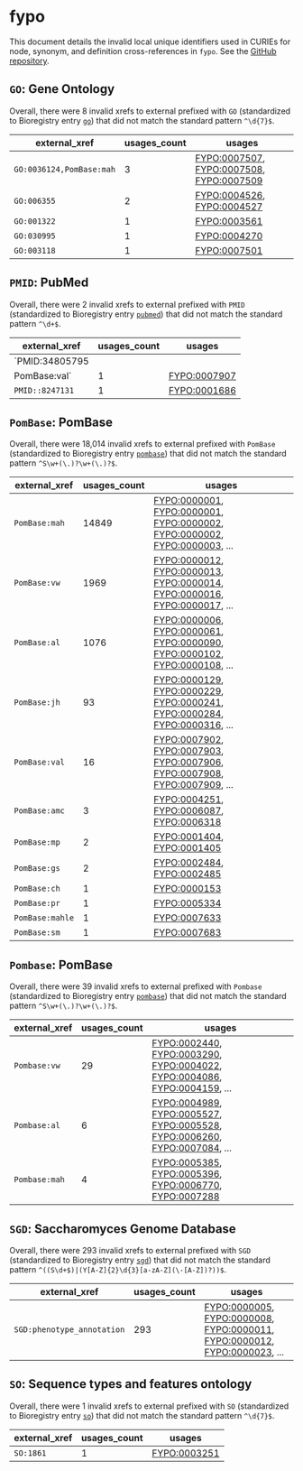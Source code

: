 # fypo

This document details the invalid local unique identifiers used in CURIEs
for node, synonym, and definition cross-references in `fypo`. See the [GitHub repository](https://github.com/pombase/fypo).


## `GO`: Gene Ontology

Overall, there were 8 invalid
xrefs to external prefixed with `GO` (standardized to Bioregistry
entry [`go`](https://bioregistry.io/go)) that
did not match the standard pattern `^\d{7}$`.

| external_xref            |   usages_count | usages                                                                                                                                                        |
|--------------------------|----------------|---------------------------------------------------------------------------------------------------------------------------------------------------------------|
| `GO:0036124,PomBase:mah` |              3 | [FYPO:0007507](https://bioregistry.io/FYPO:0007507), [FYPO:0007508](https://bioregistry.io/FYPO:0007508), [FYPO:0007509](https://bioregistry.io/FYPO:0007509) |
| `GO:006355`              |              2 | [FYPO:0004526](https://bioregistry.io/FYPO:0004526), [FYPO:0004527](https://bioregistry.io/FYPO:0004527)                                                      |
| `GO:001322`              |              1 | [FYPO:0003561](https://bioregistry.io/FYPO:0003561)                                                                                                           |
| `GO:030995`              |              1 | [FYPO:0004270](https://bioregistry.io/FYPO:0004270)                                                                                                           |
| `GO:003118`              |              1 | [FYPO:0007501](https://bioregistry.io/FYPO:0007501)                                                                                                           |

## `PMID`: PubMed

Overall, there were 2 invalid
xrefs to external prefixed with `PMID` (standardized to Bioregistry
entry [`pubmed`](https://bioregistry.io/pubmed)) that
did not match the standard pattern `^\d+$`.

| external_xref   |   usages_count | usages                                              |
|-----------------|----------------|-----------------------------------------------------|
| `PMID:34805795
PomBase:val`                 |              1 | [FYPO:0007907](https://bioregistry.io/FYPO:0007907) |
| `PMID::8247131` |              1 | [FYPO:0001686](https://bioregistry.io/FYPO:0001686) |

## `PomBase`: PomBase

Overall, there were 18,014 invalid
xrefs to external prefixed with `PomBase` (standardized to Bioregistry
entry [`pombase`](https://bioregistry.io/pombase)) that
did not match the standard pattern `^S\w+(\.)?\w+(\.)?$`.

| external_xref   |   usages_count | usages                                                                                                                                                                                                                                                                       |
|-----------------|----------------|------------------------------------------------------------------------------------------------------------------------------------------------------------------------------------------------------------------------------------------------------------------------------|
| `PomBase:mah`   |          14849 | [FYPO:0000001](https://bioregistry.io/FYPO:0000001), [FYPO:0000001](https://bioregistry.io/FYPO:0000001), [FYPO:0000002](https://bioregistry.io/FYPO:0000002), [FYPO:0000002](https://bioregistry.io/FYPO:0000002), [FYPO:0000003](https://bioregistry.io/FYPO:0000003), ... |
| `PomBase:vw`    |           1969 | [FYPO:0000012](https://bioregistry.io/FYPO:0000012), [FYPO:0000013](https://bioregistry.io/FYPO:0000013), [FYPO:0000014](https://bioregistry.io/FYPO:0000014), [FYPO:0000016](https://bioregistry.io/FYPO:0000016), [FYPO:0000017](https://bioregistry.io/FYPO:0000017), ... |
| `PomBase:al`    |           1076 | [FYPO:0000006](https://bioregistry.io/FYPO:0000006), [FYPO:0000061](https://bioregistry.io/FYPO:0000061), [FYPO:0000090](https://bioregistry.io/FYPO:0000090), [FYPO:0000102](https://bioregistry.io/FYPO:0000102), [FYPO:0000108](https://bioregistry.io/FYPO:0000108), ... |
| `PomBase:jh`    |             93 | [FYPO:0000129](https://bioregistry.io/FYPO:0000129), [FYPO:0000229](https://bioregistry.io/FYPO:0000229), [FYPO:0000241](https://bioregistry.io/FYPO:0000241), [FYPO:0000284](https://bioregistry.io/FYPO:0000284), [FYPO:0000316](https://bioregistry.io/FYPO:0000316), ... |
| `PomBase:val`   |             16 | [FYPO:0007902](https://bioregistry.io/FYPO:0007902), [FYPO:0007903](https://bioregistry.io/FYPO:0007903), [FYPO:0007906](https://bioregistry.io/FYPO:0007906), [FYPO:0007908](https://bioregistry.io/FYPO:0007908), [FYPO:0007909](https://bioregistry.io/FYPO:0007909), ... |
| `PomBase:amc`   |              3 | [FYPO:0004251](https://bioregistry.io/FYPO:0004251), [FYPO:0006087](https://bioregistry.io/FYPO:0006087), [FYPO:0006318](https://bioregistry.io/FYPO:0006318)                                                                                                                |
| `PomBase:mp`    |              2 | [FYPO:0001404](https://bioregistry.io/FYPO:0001404), [FYPO:0001405](https://bioregistry.io/FYPO:0001405)                                                                                                                                                                     |
| `PomBase:gs`    |              2 | [FYPO:0002484](https://bioregistry.io/FYPO:0002484), [FYPO:0002485](https://bioregistry.io/FYPO:0002485)                                                                                                                                                                     |
| `PomBase:ch`    |              1 | [FYPO:0000153](https://bioregistry.io/FYPO:0000153)                                                                                                                                                                                                                          |
| `PomBase:pr`    |              1 | [FYPO:0005334](https://bioregistry.io/FYPO:0005334)                                                                                                                                                                                                                          |
| `PomBase:mahle` |              1 | [FYPO:0007633](https://bioregistry.io/FYPO:0007633)                                                                                                                                                                                                                          |
| `PomBase:sm`    |              1 | [FYPO:0007683](https://bioregistry.io/FYPO:0007683)                                                                                                                                                                                                                          |

## `Pombase`: PomBase

Overall, there were 39 invalid
xrefs to external prefixed with `Pombase` (standardized to Bioregistry
entry [`pombase`](https://bioregistry.io/pombase)) that
did not match the standard pattern `^S\w+(\.)?\w+(\.)?$`.

| external_xref   |   usages_count | usages                                                                                                                                                                                                                                                                       |
|-----------------|----------------|------------------------------------------------------------------------------------------------------------------------------------------------------------------------------------------------------------------------------------------------------------------------------|
| `Pombase:vw`    |             29 | [FYPO:0002440](https://bioregistry.io/FYPO:0002440), [FYPO:0003290](https://bioregistry.io/FYPO:0003290), [FYPO:0004022](https://bioregistry.io/FYPO:0004022), [FYPO:0004086](https://bioregistry.io/FYPO:0004086), [FYPO:0004159](https://bioregistry.io/FYPO:0004159), ... |
| `Pombase:al`    |              6 | [FYPO:0004989](https://bioregistry.io/FYPO:0004989), [FYPO:0005527](https://bioregistry.io/FYPO:0005527), [FYPO:0005528](https://bioregistry.io/FYPO:0005528), [FYPO:0006260](https://bioregistry.io/FYPO:0006260), [FYPO:0007084](https://bioregistry.io/FYPO:0007084), ... |
| `Pombase:mah`   |              4 | [FYPO:0005385](https://bioregistry.io/FYPO:0005385), [FYPO:0005396](https://bioregistry.io/FYPO:0005396), [FYPO:0006770](https://bioregistry.io/FYPO:0006770), [FYPO:0007288](https://bioregistry.io/FYPO:0007288)                                                           |

## `SGD`: Saccharomyces Genome Database

Overall, there were 293 invalid
xrefs to external prefixed with `SGD` (standardized to Bioregistry
entry [`sgd`](https://bioregistry.io/sgd)) that
did not match the standard pattern `^((S\d+$)|(Y[A-Z]{2}\d{3}[a-zA-Z](\-[A-Z])?))$`.

| external_xref              |   usages_count | usages                                                                                                                                                                                                                                                                       |
|----------------------------|----------------|------------------------------------------------------------------------------------------------------------------------------------------------------------------------------------------------------------------------------------------------------------------------------|
| `SGD:phenotype_annotation` |            293 | [FYPO:0000005](https://bioregistry.io/FYPO:0000005), [FYPO:0000008](https://bioregistry.io/FYPO:0000008), [FYPO:0000011](https://bioregistry.io/FYPO:0000011), [FYPO:0000012](https://bioregistry.io/FYPO:0000012), [FYPO:0000023](https://bioregistry.io/FYPO:0000023), ... |

## `SO`: Sequence types and features ontology

Overall, there were 1 invalid
xrefs to external prefixed with `SO` (standardized to Bioregistry
entry [`so`](https://bioregistry.io/so)) that
did not match the standard pattern `^\d{7}$`.

| external_xref   |   usages_count | usages                                              |
|-----------------|----------------|-----------------------------------------------------|
| `SO:1861`       |              1 | [FYPO:0003251](https://bioregistry.io/FYPO:0003251) |

